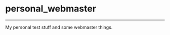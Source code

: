 # personal_webmaster
________________________________________________________________________________________________________________________________________
My personal test stuff and some webmaster things.
